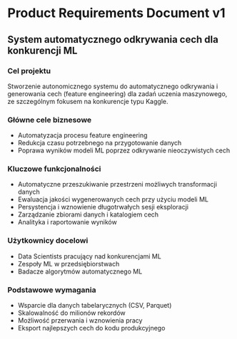 # Product Requirements Document v1
## System automatycznego odkrywania cech dla konkurencji ML

### Cel projektu
Stworzenie autonomicznego systemu do automatycznego odkrywania i generowania cech (feature engineering) dla zadań uczenia maszynowego, ze szczególnym fokusem na konkurencje typu Kaggle.

### Główne cele biznesowe
- Automatyzacja procesu feature engineering
- Redukcja czasu potrzebnego na przygotowanie danych
- Poprawa wyników modeli ML poprzez odkrywanie nieoczywistych cech

### Kluczowe funkcjonalności
- Automatyczne przeszukiwanie przestrzeni możliwych transformacji danych
- Ewaluacja jakości wygenerowanych cech przy użyciu modeli ML
- Persystencja i wznowienie długotrwałych sesji eksploracji
- Zarządzanie zbiorami danych i katalogiem cech
- Analityka i raportowanie wyników

### Użytkownicy docelowi
- Data Scientists pracujący nad konkurencjami ML
- Zespoły ML w przedsiębiorstwach
- Badacze algorytmów automatycznego ML

### Podstawowe wymagania
- Wsparcie dla danych tabelarycznych (CSV, Parquet)
- Skalowalność do milionów rekordów
- Możliwość przerwania i wznowienia pracy
- Eksport najlepszych cech do kodu produkcyjnego